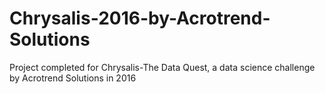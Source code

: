 # Chrysalis-2016-by-Acrotrend-Solutions
Project completed for Chrysalis-The Data Quest, a data science challenge by Acrotrend Solutions in 2016
